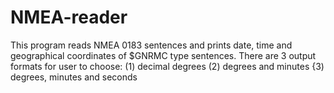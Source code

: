 # NMEA-reader
This program reads NMEA 0183 sentences and prints date, time and geographical coordinates of $GNRMC type sentences. There are 3 output formats for user to choose:
(1) decimal degrees
(2) degrees and minutes
{3) degrees, minutes and seconds
